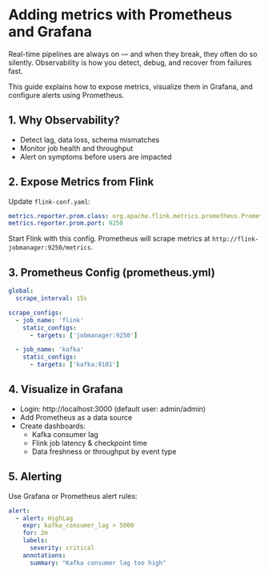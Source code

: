 # Adding metrics with Prometheus and Grafana

Real-time pipelines are always on — and when they break, they often do so silently. Observability is how you detect, debug, and recover from failures fast.

This guide explains how to expose metrics, visualize them in Grafana, and configure alerts using Prometheus.



## 1. Why Observability?

- Detect lag, data loss, schema mismatches
- Monitor job health and throughput
- Alert on symptoms before users are impacted

## 2. Expose Metrics from Flink

Update `flink-conf.yaml`:

```yaml
metrics.reporter.prom.class: org.apache.flink.metrics.prometheus.PrometheusReporter
metrics.reporter.prom.port: 9250
```

Start Flink with this config. Prometheus will scrape metrics at `http://flink-jobmanager:9250/metrics`.



## 3. Prometheus Config (prometheus.yml)

```yaml
global:
  scrape_interval: 15s

scrape_configs:
  - job_name: 'flink'
    static_configs:
      - targets: ['jobmanager:9250']

  - job_name: 'kafka'
    static_configs:
      - targets: ['kafka:9101']
```


## 4. Visualize in Grafana

- Login: http://localhost:3000 (default user: admin/admin)
- Add Prometheus as a data source
- Create dashboards:
  - Kafka consumer lag
  - Flink job latency & checkpoint time
  - Data freshness or throughput by event type



## 5. Alerting

Use Grafana or Prometheus alert rules:

```yaml
alert:
  - alert: HighLag
    expr: kafka_consumer_lag > 5000
    for: 2m
    labels:
      severity: critical
    annotations:
      summary: "Kafka consumer lag too high"
```

